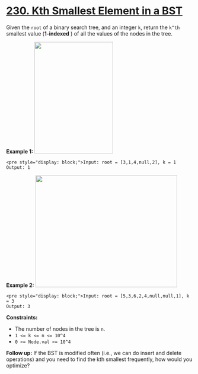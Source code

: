 # [230. Kth Smallest Element in a BST](https://leetcode.com/problems/kth-smallest-element-in-a-bst/description/)

Given the `root` of a binary search tree, and an integer `k`, return the `k^th` smallest value (**1-indexed** ) of all the values of the nodes in the tree.

**Example 1:** <img alt="" src="https://assets.leetcode.com/uploads/2021/01/28/kthtree1.jpg" style="width: 212px; height: 301px;">

```
<pre style="display: block;">Input: root = [3,1,4,null,2], k = 1
Output: 1
```

**Example 2:** <img alt="" src="https://assets.leetcode.com/uploads/2021/01/28/kthtree2.jpg" style="width: 382px; height: 302px;">

```
<pre style="display: block;">Input: root = [5,3,6,2,4,null,null,1], k = 3
Output: 3
```

**Constraints:**

-   The number of nodes in the tree is `n`.
-   `1 <= k <= n <= 10^4`
-   `0 <= Node.val <= 10^4`

**Follow up:** If the BST is modified often (i.e., we can do insert and delete operations) and you need to find the kth smallest frequently, how would you optimize?

